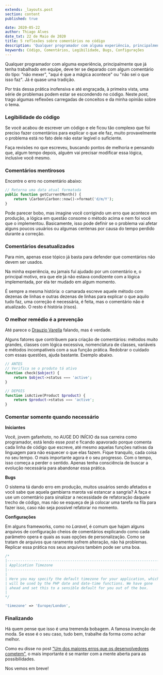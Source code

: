 ```yaml
---
extends: _layouts.post
section: content
published: true

date: 2020-05-22
author: Thiago Alves
date_txt: 22 de Maio de 2020
title: 5 reflexões sobre comentários no código
description: 'Qualquer programador com alguma experiência, principalmente que já tenha trabalhado em equipe, deve ter se deparado com algum comentário do tipo: "não mexer", "aqui é que a mágica acontece" ou "não sei o que isso faz".'
keywords: Código, Comentários, Legibilidade, Bugs, Configurações
---
```


Qualquer programador com alguma experiência, principalmente que já tenha trabalhado em equipe, deve ter se deparado com algum comentário do tipo: "não mexer", "aqui é que a mágica acontece" ou "não sei o que isso faz". Já é quase uma tradição.

Por trás dessa prática inofensiva e até engraçada, à primeira vista, uma série de problemas podem estar se escondendo no código. Neste _post_, trago algumas reflexões carregadas de conceitos e da minha opinião sobre o tema.

### Legibilidade do código

Se você acabou de escrever um código e ele ficou tão complexo que foi preciso fazer comentários para explicar o que ele faz, muito provavelmente o problema está no fato dele não estar legível o suficiente.

Faça revisões no que escreveu, buscando pontos de melhoria e pensando que, algum tempo depois, alguém vai precisar modificar essa lógica, inclusive você mesmo.

### Comentários mentirosos

Encontre o erro no comentário abaixo:

```php
// Retorna uma data atual formatada
public function getCurrentMonth() {
    return \Carbon\Carbon::now()->format('d/m/Y');
}
```

Pode parecer bobo, mas imagine você corrigindo um erro que acontece em produção, a lógica em questão consome o método acima e nem foi você que o implementou. Basicamente, isso pode definir se o problema vai afetar alguns poucos usuários ou algumas centenas por causa do tempo perdido durante a correção.

### Comentários desatualizados

Para mim, apenas esse tópico já basta para defender que comentários não devem ser usados. 

Na minha experiência, eu jamais fui ajudado por um comentário e, o principal motivo, era que ele já não estava condizente com a lógica implementada, por ela ter mudado em algum momento.

É sempre a mesma história: o camarada escreve aquele método com dezenas de linhas e outras dezenas de linhas para explicar o que aquilo tudo faz, uma correção é necessária, é feita, mas o comentário não é atualizado. O resto é história (risos).

### O melhor remédio é a prevenção

Até parece o [Drauzio Varella](https://pt.wikipedia.org/wiki/Drauzio_Varella) falando, mas é verdade.

Alguns fatores que contribuem para criação de comentários: métodos muito grandes, classes com lógica excessiva, nomenclatura de classes, variáveis e métodos incompatíveis com a sua função prática. Redobrar o cuidado com essas questões, ajuda bastante. Exemplo abaixo.

```php
// ANTES
// Verifica se o produto tá ativo
function check($object) {
    return $object->status === 'active';
}

// DEPOIS
function isActive(Product $product) {
    return $product->status === 'active';
}
```

### Comentar somente quando necessário

**Iniciantes**

Você, jovem gafanhoto, no AUGE DO INÍCIO da sua carreira como programador, está lendo esse _post_ e ficando apavorado porque comenta cada linha de código que escreve, até mesmo aquelas funções nativas da linguagem para não esquecer o que elas fazem. Fique tranquilo, cada coisa no seu tempo. O mais importante agora é o seu progresso. Com o tempo, isso começa a perder o sentido. Apenas tenha consciência de buscar a evolução necessária para abandonar essa prática.

**Bugs**

O sistema tá dando erro em produção, muitos usuários sendo afetados e você sabe que aquela gambiarra marota vai estancar a sangria? A faça e use um comentário para sinalizar a necessidade de refatoração daquele trecho de código, mas não se esqueça de já colocar uma tarefa na fila para fazer isso, caso não seja possível refatorar no momento.

**Configurações** 

Em alguns frameworks, como no _Laravel_, é comum que hajam alguns arquivos de configuração cheios de comentários explicando como cada parâmetro opera e quais as suas opções de personalização. Como se tratam de arquivos que raramente sofrem alteração, não há problemas. Replicar essa prática nos seus arquivos também pode ser uma boa.

```php
/*
|--------------------------------------------------------------------------
| Application Timezone
|--------------------------------------------------------------------------
|
| Here you may specify the default timezone for your application, which
| will be used by the PHP date and date-time functions. We have gone
| ahead and set this to a sensible default for you out of the box.
|
*/

'timezone' => 'Europe/London',
```

### Finalizando

Há quem pense que isso é uma tremenda bobagem. A famosa invenção de moda. Se esse é o seu caso, tudo bem, trabalhe da forma como achar melhor.

Como eu disse no post ["Um dos maiores erros que os desenvolvedores cometem"](/blog/um-dos-maiores-erros-que-os-desenvolvedores-cometem), o mais importante é se manter com a mente aberta para as possibilidades.

Nos vemos em breve!